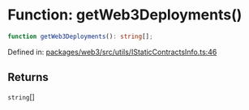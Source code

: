 # Function: getWeb3Deployments()

```ts
function getWeb3Deployments(): string[];
```

Defined in: [packages/web3/src/utils/IStaticContractsInfo.ts:46](https://github.com/towns-protocol/towns/blob/0db1fd0ac7258e8db8cedfb6183e8eade8284fa1/packages/web3/src/utils/IStaticContractsInfo.ts#L46)

## Returns

`string`[]
